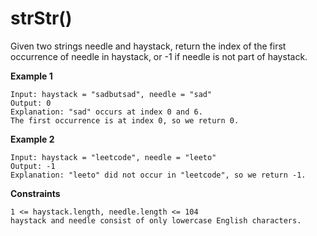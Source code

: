 # strStr()
Given two strings needle and haystack, return the index of the first occurrence of needle in haystack, or -1 if needle is not part of haystack.

**Example 1**
```
Input: haystack = "sadbutsad", needle = "sad"
Output: 0
Explanation: "sad" occurs at index 0 and 6.
The first occurrence is at index 0, so we return 0.
```
**Example 2**
```
Input: haystack = "leetcode", needle = "leeto"
Output: -1
Explanation: "leeto" did not occur in "leetcode", so we return -1.
```
**Constraints**
```
1 <= haystack.length, needle.length <= 104
haystack and needle consist of only lowercase English characters.
```